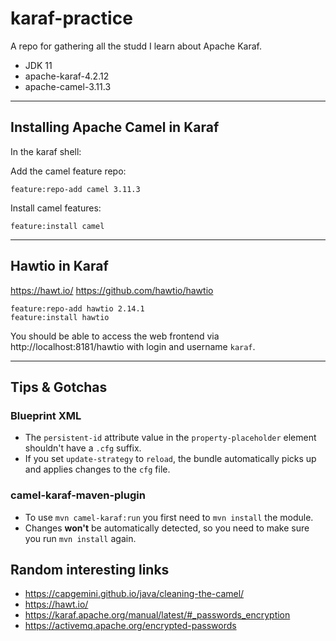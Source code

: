 # karaf-practice

A repo for gathering all the studd I learn about Apache Karaf.

- JDK 11
- apache-karaf-4.2.12
- apache-camel-3.11.3

---

## Installing Apache Camel in Karaf

In the karaf shell:

Add the camel feature repo:

```shell
feature:repo-add camel 3.11.3
```

Install camel features:

```shell
feature:install camel
```

---

## Hawtio in Karaf

https://hawt.io/
https://github.com/hawtio/hawtio

```shell
feature:repo-add hawtio 2.14.1
feature:install hawtio
```

You should be able to access the web frontend via http://localhost:8181/hawtio with login and username `karaf`.

---

## Tips & Gotchas

### Blueprint XML

- The `persistent-id` attribute value in the `property-placeholder` element shouldn't have a `.cfg` suffix.
- If you set `update-strategy` to `reload`, the bundle automatically picks up and applies changes to the `cfg` file.

### camel-karaf-maven-plugin

- To use `mvn camel-karaf:run` you first need to `mvn install` the module.
- Changes **won't** be automatically detected, so you need to make sure you run `mvn install` again.

## Random interesting links
- https://capgemini.github.io/java/cleaning-the-camel/
- https://hawt.io/
- https://karaf.apache.org/manual/latest/#_passwords_encryption
- https://activemq.apache.org/encrypted-passwords
